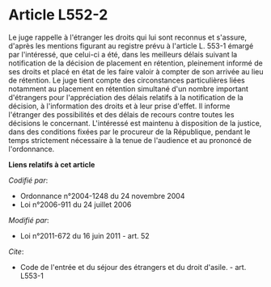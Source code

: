 # Article L552-2

Le juge rappelle à l'étranger les droits qui lui sont reconnus et s'assure, d'après les mentions figurant au registre prévu à
l'article L. 553-1 émargé par l'intéressé, que celui-ci a été, dans les meilleurs délais suivant la notification de la
décision de placement en rétention, pleinement informé de ses droits et placé en état de les faire valoir à compter de son
arrivée au lieu de rétention. Le juge tient compte des circonstances particulières liées notamment au placement en rétention
simultané d'un nombre important d'étrangers pour l'appréciation des délais relatifs à la notification de la décision, à
l'information des droits et à leur prise d'effet. Il informe l'étranger des possibilités et des délais de recours contre
toutes les décisions le concernant. L'intéressé est maintenu à disposition de la justice, dans des conditions fixées par le
procureur de la République, pendant le temps strictement nécessaire à la tenue de l'audience et au prononcé de l'ordonnance.

**Liens relatifs à cet article**

_Codifié par_:

  - Ordonnance n°2004-1248 du 24 novembre 2004
  - Loi n°2006-911 du 24 juillet 2006

_Modifié par_:

  - Loi n°2011-672 du 16 juin 2011 - art. 52

_Cite_:

  - Code de l'entrée et du séjour des étrangers et du droit d'asile. - art. L553-1
